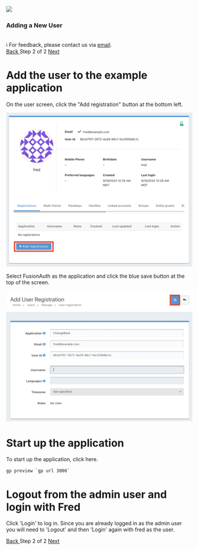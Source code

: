 <!-- TOP -->
<div class="top">
  <img src="https://cdn.prod.website-files.com/617b1b1f42c1da41aeae3413/6573599a9ea8c6ccef655afd_primary-logo.png" width=200/>
  <div class="scenario-title-section">
    <span class="scenario-title"><h3>Adding a New User</h3></span>
    <br />
    <span class="scenario-subtitle">ℹ️ For feedback, please contact us via <a href="mailto:kirsten.hunter@fusionauth.io">email</a>.</span>
  </div>
</div>

<!-- NAVIGATION -->
<div id="navigation-top" class="navigation-top">
 <a href='command:katapod.loadPage?[{"step":"step1-web"}]' 
   class="btn btn-dark navigation-top-left">Back
 </a>
<span class="step-count"> Step 2 of 2</span>
 <a href='command:katapod.loadPage?[{"step":"finish"}]' 
    class="btn btn-dark navigation-top-right">Next
  </a>
</div>

<!-- CONTENT -->
# Add the user to the example application

On the user screen, click the "Add registration" button at the bottom left.

![User screen](/img/user-screen.png)

Select FusionAuth as the application and click the blue save button at the top of the screen.

![User registration](/img/add-user-registration.png)

# Start up the application

To start up the application, click here.

```
gp preview `gp url 3000`
```

# Logout from the admin user and login with Fred

Click 'Login' to log in.  Since you are already logged in as the admin user you will need to 'Logout' and then 'Login' again with fred as the user.

<!-- NAVIGATION -->
<div id="navigation-top" class="navigation-top">
 <a href='command:katapod.loadPage?[{"step":"step1-web"}]' 
   class="btn btn-dark navigation-top-left">Back
 </a>
<span class="step-count"> Step 2 of 2</span>
 <a href='command:katapod.loadPage?[{"step":"finish"}]' 
    class="btn btn-dark navigation-top-right">Next
  </a>
</div>


